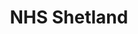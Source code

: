---
schema: default
title: NHS Shetland
description: Health board for the NHS Shetland area 
logo: ''
type:
- Health board
portal_url: ''
org_url: http://www.shb.scot.nhs.uk/
twitter_handle: NHS_Shetland
gss_code: S08000026
wikidata_qid: Q6954166
wdtk_id: nhs_shetland
---